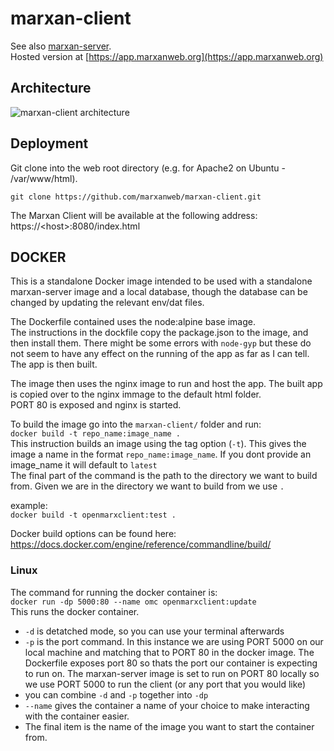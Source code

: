 # marxan-client
See also [marxan-server](https://github.com/marxanweb/marxan-server).  
Hosted version at [https://app.marxanweb.org](https://app.marxanweb.org)

## Architecture
![marxan-client architecture](architecture_client.png)

## Deployment
Git clone into the web root directory (e.g. for Apache2 on Ubuntu - /var/www/html).  
```
git clone https://github.com/marxanweb/marxan-client.git
```
The Marxan Client will be available at the following address:  
https://\<host>:8080/index.html  


## DOCKER   
This is a standalone Docker image intended to be used with a standalone marxan-server image and a local database, though the database can be changed by updating the relevant env/dat files. 

The Dockerfile contained uses the node:alpine base image.  
The instructions in the dockfile copy the package.json to the image, and then install them. 
There might be some errors with `node-gyp` but these do not seem to have any effect on the running of the app as far as I can tell. 
The app is then built. 

The image then uses the nginx image to run and host the app. 
The built app is copied over to the nginx immage to the default html folder.  
PORT 80 is exposed and nginx is started.  


To build the image go into the `marxan-client/` folder and run:  
`docker build -t repo_name:image_name .`  
This instruction builds an image using the tag option (`-t`). This gives the image a name in the format `repo_name:image_name`. If you dont provide an image_name it will default to `latest`  
The final part of the command is the path to the directory we want to build from. Given we are in the directory we want to build from we use `.`  

example:  
`docker build -t openmarxclient:test .`

Docker build options can be found here: https://docs.docker.com/engine/reference/commandline/build/

### Linux
The command for running the docker container is:  
`docker run -dp 5000:80 --name omc openmarxclient:update`  
This runs the docker container.  
 - `-d` is detatched mode, so you can use your terminal afterwards  
 - `-p` is the port command. In this instance we are using PORT 5000 on our local machine and matching that to PORT 80 in the docker image. The Dockerfile exposes port 80 so thats the port our container is expecting to run on. The marxan-server image is set to run on PORT 80 locally so we use PORT 5000 to run the client (or any port that you would like) 
 - you can combine `-d` and `-p` together into `-dp`  
 - `--name` gives the container a name of your choice to make interacting with the container easier.  
 - The final item is the name of the image you want to start the container from. 